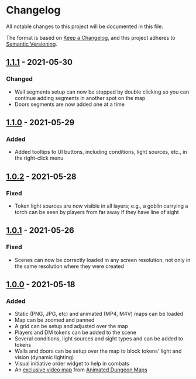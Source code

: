 # Changelog

All notable changes to this project will be documented in this file.

The format is based on [Keep a Changelog][1], and this project adheres to
[Semantic Versioning][2].

## [1.1.1] - 2021-05-30

### Changed

- Wall segments setup can now be stopped by double clicking so you can continue
adding segments in another spot on the map
- Doors segments are now added one at a time

## [1.1.0] - 2021-05-29

### Added

- Added tooltips to UI buttons, including conditions, light sources, etc., in
the right-click menu

## [1.0.2] - 2021-05-28

### Fixed

- Token light sources are now visible in all layers; e.g., a goblin carrying a
torch can be seen by players from far away if they have line of sight

## [1.0.1] - 2021-05-26

### Fixed

- Scenes can now be correctly loaded in any screen resolution, not only in the
same resolution where they were created

## [1.0.0] - 2021-05-18

### Added

- Static (PNG, JPG, etc) and animated (MP4, M4V) maps can be loaded
- Map can be zoomed and panned
- A grid can be setup and adjusted over the map
- Players and DM tokens can be added to the scene
- Several conditions, light sources and sight types and can be added to tokens
- Walls and doors can be setup over the map to block tokens' light and vision
(dynamic lighting)
- Visual initiative order widget to help in combats
- An [exclusive video map][3] from [Animated Dungeon Maps][4]

[unreleased]: https://github.com/luiscastilho/dungeoneering/compare/v1.1.1...HEAD
[1.1.1]: https://github.com/luiscastilho/dungeoneering/compare/v1.1.0...v1.1.1
[1.1.0]: https://github.com/luiscastilho/dungeoneering/compare/v1.0.2...v1.1.0
[1.0.2]: https://github.com/luiscastilho/dungeoneering/compare/v1.0.1...v1.0.2
[1.0.1]: https://github.com/luiscastilho/dungeoneering/compare/v1.0.0...v1.0.1
[1.0.0]: https://github.com/luiscastilho/dungeoneering/releases/tag/v1.0.0

[1]: https://keepachangelog.com/en/1.0.0/
[2]: https://semver.org/spec/v2.0.0.html
[3]: https://github.com/luiscastilho/dungeoneering/blob/main/dungeoneering/data/maps/Animated-SwordCoast.mp4
[4]: https://www.patreon.com/animatedmaps
